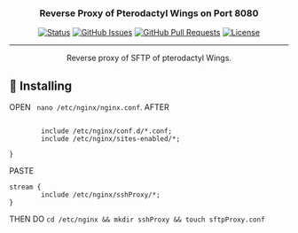 <h3 align="center">Reverse Proxy of Pterodactyl Wings on Port 8080</h3>

<div align="center">

[![Status](https://img.shields.io/badge/status-active-success.svg)]()
[![GitHub Issues](https://img.shields.io/github/issues/kylelobo/The-Documentation-Compendium.svg)](https://github.com/kylelobo/The-Documentation-Compendium/issues)
[![GitHub Pull Requests](https://img.shields.io/github/issues-pr/kylelobo/The-Documentation-Compendium.svg)](https://github.com/kylelobo/The-Documentation-Compendium/pulls)
[![License](https://img.shields.io/badge/license-MIT-blue.svg)](/LICENSE)

</div>

---

<p align="center"> Reverse proxy of SFTP of pterodactyl Wings.
    <br> 
</p>

## 🏁 Installing

OPEN ``` nano /etc/nginx/nginx.conf```.
AFTER
```

        include /etc/nginx/conf.d/*.conf;
        include /etc/nginx/sites-enabled/*;

}
```
PASTE 
```
stream {
        include /etc/nginx/sshProxy/*;
}
```

THEN
DO ```cd /etc/nginx && mkdir sshProxy && touch sftpProxy.conf```
